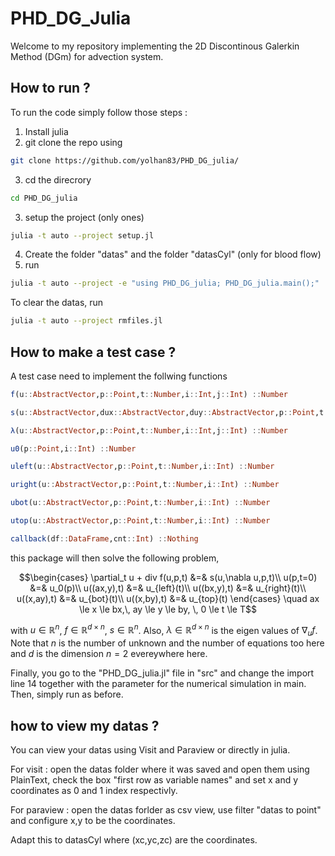 # PHD_DG_Julia

Welcome to my repository implementing the 2D Discontinous Galerkin Method (DGm) for advection system.

## How to run ?

To run the code simply follow those steps :

1. Install julia
2. git clone the repo using 
```bash 
git clone https://github.com/yolhan83/PHD_DG_julia/
```
3. cd the direcrory
```bash 
cd PHD_DG_julia
```
3. setup the project (only ones) 
```bash
julia -t auto --project setup.jl
```
4. Create the folder "datas" and the folder "datasCyl" (only for blood flow)
5. run 
```bash 
julia -t auto --project -e "using PHD_DG_julia; PHD_DG_julia.main();"
```

To clear the datas, 
run 
```bash 
julia -t auto --project rmfiles.jl
```

## How to make a test case ?

A test case need to implement the follwing functions

```julia
f(u::AbstractVector,p::Point,t::Number,i::Int,j::Int) ::Number

s(u::AbstractVector,dux::AbstractVector,duy::AbstractVector,p::Point,t::Number,i::Int) ::Number

λ(u::AbstractVector,p::Point,t::Number,i::Int,j::Int) ::Number

u0(p::Point,i::Int) ::Number

uleft(u::AbstractVector,p::Point,t::Number,i::Int) ::Number

uright(u::AbstractVector,p::Point,t::Number,i::Int) ::Number

ubot(u::AbstractVector,p::Point,t::Number,i::Int) ::Number

utop(u::AbstractVector,p::Point,t::Number,i::Int) ::Number

callback(df::DataFrame,cnt::Int) ::Nothing
```

this package will then solve the following problem,
```math
\begin{cases}
    \partial_t u + div f(u,p,t) &=& s(u,\nabla u,p,t)\\
    u(p,t=0) &=& u_0(p)\\
    u((ax,y),t) &=& u_{left}(t)\\
    u((bx,y),t) &=& u_{right}(t)\\
    u((x,ay),t) &=& u_{bot}(t)\\
    u((x,by),t) &=& u_{top}(t)
\end{cases} \quad  ax \le x \le bx,\, ay \le y \le by, \, 0 \le t \le T
```
with $u\in \mathbb{R}^n$, $f\in \mathbb{R}^{d\times n}$, $s\in \mathbb{R}^n$. Also, $\lambda \in \mathbb{R}^{d\times n}$ is the eigen values of $\nabla_u f$. Note that $n$ is the number of unknown and the number of equations too here and $d$ is the dimension $n=2$ evereywhere here.


Finally, you go to the "PHD_DG_julia.jl" file in "src" and change the import line 14 together with the parameter for the numerical simulation in main. Then, simply run as before.

## how to view my datas ?

You can view your datas using Visit and Paraview or directly in julia.

For visit : open the datas folder where it was saved and open them using PlainText, check the box "first row as variable names" and set x and y coordinates as 0 and 1 index respectivly. 

For paraview : open the datas forlder as csv view, use filter "datas to point" and configure x,y to be the coordinates.

Adapt this to datasCyl where (xc,yc,zc) are the coordinates.